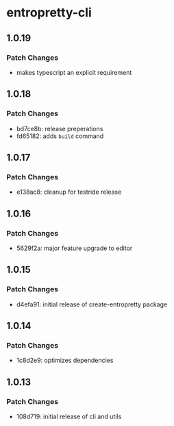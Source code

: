 # entropretty-cli

## 1.0.19

### Patch Changes

- makes typescript an explicit requirement

## 1.0.18

### Patch Changes

- bd7ce8b: release preperations
- fd65182: adds `build` command

## 1.0.17

### Patch Changes

- e138ac8: cleanup for testride release

## 1.0.16

### Patch Changes

- 5629f2a: major feature upgrade to editor

## 1.0.15

### Patch Changes

- d4efa91: initial release of create-entropretty package

## 1.0.14

### Patch Changes

- 1c8d2e9: optimizes dependencies

## 1.0.13

### Patch Changes

- 108d719: initial release of cli and utils

